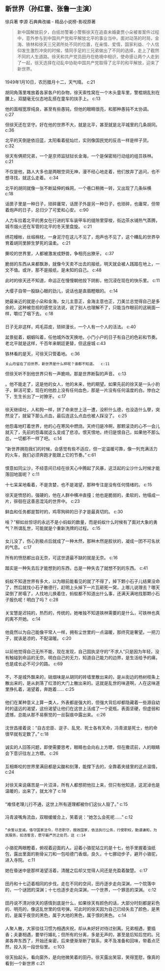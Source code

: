## 新世界（孙红雷、张鲁一主演）

徐兵著 李源 石典典改编  -  精品小说榜-影视原著

> 新中国解放前夕，白纸坊警署小警察徐天在追查未婚妻贾小朵被害案件过程中，意外参与到中国共产党和平解放北平的事业当中。面对动荡的时局，金海、铁林和徐天三兄弟所处不同的位置，在亲情、爱情，国家利益、个人信仰发生激烈冲突的时候，情同手足的三兄弟做出了不同的选择，走上了截然不同的人生道路。徐天和共产党员田丹在绝境中相识，使命感让两个人走到了一起，徐天选择在动乱中协助中国共产党取得了北平的和平解放，迎来了新世界。


### 

1949年1月10日，农历腊月十二，天气晴。 c:21

胡同角落里堆放着各家各户的杂物，徐天索性窝在一个木头童车里，警棍胡乱别在腰上，双腿毫无仪态地乱搭在童车的扶手上。 c:13

他的面相宽厚纯良，甚至有些愚钝，但他的眼睛很亮，和那种愚钝不太协调。 c:27

但徐天还在坚守。好在他的世界不大，就是北平，甚至就是北平城里的几条胡同。 c:36

北平的天倒是依旧蓝，太阳看着挺灿烂，实则像国民党的反击一样是样子货。 c:32

徐天有俩把兄弟，一个是京师监狱狱长金海，一个是保密局行动组的组员铁林。 c:21

不仅是他，路人大多也是两眼空洞无神，漫不经心地走着，他们放弃了追问，也不想寻找，就这么走着。 c:34

北平的胡同就像一张不断延伸的蛛网，一个巷口稍微一转，又出现了几条纵横 c:18

话匣子里是一种日子，琐碎庸常，话匣子外是另一种日子，也琐碎，也庸常，但带着炮声的日子，总归少了可爱和心安。 c:90

人力车拉着北平的男女在行进的军车装甲车的缝隙里穿梭，街边茶水铺热气蒸腾，城市烟火还在军管的北平的冬天里盘旋。 c:21

绣花幔帐，丝缎棉枕，一身泥泞在这儿不见了，炮声也不见了，这个糟乱的世界孕育着胡同里醉生梦死的温柔。 c:21

撕咬的世界里，人都被激发成野兽，争相亮出獠牙。 c:37

脆弱的东西从来都飘渺，就像今天卖不出去的报纸，明天就会被人践踏在地上，一文不值。或许，那不是报纸，是未知的自己。 c:48

此时的徐天还不知道，命运正在慢慢朝他投下阴影，他沉浸在现在的快乐里。 c:11

大缨子自带一股缺心眼的劲儿，说话也是直眉瞪眼的。 c:14

她最亲近的就是小朵和金海，女儿主意正，金海主意也正，刀美兰总觉得自己是多余的，这种被忽视的感觉没法说，说了别人也理解不了，只能当作眼前的这碗面一样，嚼烂了咽下去。 c:18

### 

日子无非这样，鸡毛蒜皮，琐碎漫长，一个人有一个人的活法。 c:40

盆景挺着，蝈蝈叫着，任他城外改天换地，小门小户的日子有自己的色彩和节奏。老北平就是这样，千百年来朝廷更替，但这座城 c:43

铁林看的是天，可徐天只管着地。 c:36

    关山月留在了旧世界，新世界是什么样呢？谁都不知道。  c:11

但徐天听不到他世界只有一声脆响，那是世界断裂的声音。  c:13

。他不能走了，这是他的女人，他的未来，他的期望。如果先前的徐天是一头小豹子，鲜活可爱，现在的他脸上没有任何血色，那是一片没有任何温度的白。惨白之下，生生长出了一对獠牙。 c:17

### 

徐天继续吐，人和狗一样，拼了命来世上活一遭，没积什么德，也没造什么孽，突然没了，就留下那么点血，最后连这么点血也被人踩没了。 c:25

他怨毒地盯着世界，他的心在寒风中燃烧。天终归是冷啊，那颗滚烫的心不一会儿就灭了，先前的怨毒就这么变成了悲凉。恨天恨地，终归是恨自己，如果他不那么怂，一切都不一样了吧。 c:14

“新世界拥抱我们的时候，会感觉有些不适应，但一定温暖可靠，像一列充满活力的火车，我们必须奔跑才能跟上它的节奏。” c:61

### 

恨意如同尘沙，不经意间已经在徐天心中腾起了风暴，这泛起的尘沙什么时候才能落回地面呢？ c:11

十七呆呆地看着，不是贪婪，也不是渴望，那种专注是没有任何情绪的。 c:15

徐天是愤怒的，强硬的，他在人群中横冲直撞；他也是脆弱的，柔软的，他塌成一片，徘徊在这善恶混沌的世界中。 c:23

鲜血和任务都是暂时的，鸡零狗碎的日子才是最真切的。 c:30

啥？”柳如丝惊讶的永远不是小蚂蚁的数量，而是蚂蚁什么时候有了面对大象的勇气？所谓乱世，可能就是个重新洗牌的过程。 c:15

### 

女儿没了，伤心到极点后就成了一种木然，那种木然是胶状的，凝成一团不可名状的气息。 c:17

所有的愤怒都出自无奈，可这世道最不缺的就是无奈。 c:16

踏实是一种失去后才能想到的东西，怂是一种失去了就想不到的东西。 c:41

### 

蚂蚁不知道世界有多大，以为眼前能看见的就了不得了，掉下颗小石子儿结果没命了，然后就找小石子散德行，赶明上头掉下一片瓦砸死一窝，上哪儿说理去？哪天梁倒了房塌了，人找地儿换着住，蚂蚁都不知道出什么事，还满天满地找那颗小石子报仇呢！明白了吗？ c:28

### 

关宝慧是迟钝的，热烈的，传统的，她唯独不知道铁林需要的是什么，可铁林也真的离不开她。 c:14

### 

他竟然以为自己能像平常人一样，拥有尘世里的一点温暖，那终究是奢望。一把刀子，就该是凉的，不配温暖。 c:20

### 

以前他觉得自己无所不能，现在发现，自己固执坚守的“不求人”只是因为年轻，没有触碰到命运的无奈。明白自己的无力，知道自己能力的边界，是生活给予的痛，也是成长必不可少的路。 c:69

### 

不，不是城外飘来的，硝烟味是从胡同的砖墙里散出来的，是从街边的杨树枝条上散出来的，是从剥落了红漆的大门上散出来的。这就是乱世的味道啊，人在这味道里挣扎着，渴望着，奔跑着…… c:25

### 

他们在某种意义上算一类人，外表都是强大的，但强大背后却都隐藏着一些源自幼时的遥远的渴望，这份渴望让他们在这世上活成了一个瓷瓶，表面坚硬，但虚弱和遗憾，总能从那不易察觉的一丝裂痕中露出来。 c:26

### 

沈世昌接着说：“自古忠臣、逆子、乱党、死士各有天命，冯青波是死士，他的命很早就有定数了。” c:18

### 

诚实的人回答问题，即使需要思考，眼睛也会向右上方瞟，但在撒谎前，人的眼睛会下意识往左上方瞟。 c:26

### 

互相嘶咬的世界里满目都是尖酸和刻薄，能撑下去的，全靠着夹缝里的这点温情， c:24

### 

对徐天来说痛苦是一片沼泽，所有人都想把他拉上来，但只有他知道，这泥淖也是温暖的，出来了，就太冷了 c:18

### 

“难怪老理儿行不通，这世上所有道理都被你们这伙人毁了。” 
 c:15

### 

冯青波嘴角流血，双眼缓缓合上，笑着说：“她怎么会死呢……” c:12

### 

    “余誓以至诚，恪守国家法令，尽忠职守，报效国家，依法执行公务，行使职权，勤谨谦和，为民服务，如违誓言，愿守最严厉之处罚。这 c:14

### 

小骆驼两眼瞪着，俯视着迎面的人。迎着小骆驼站立的是十七，他手里握着油纸包，露出里面的剔骨尖刀和一包哈德门香烟，良久，十七挪动步子，避开小骆驼，进入寺院。 c:11

她在昏迷中是那样渴望活着，清醒之后却又觉得人间还是充盈着酸楚。 c:17

### 

田丹和十七迈着相同的步伐，走在不同的空间，田丹逐步走向深渊，一个院落中的，一个谜团的深渊；十七也逐步走向深渊，一个世界，一个罪恶的深渊。 c:12

### 

田丹说不清对徐天的感情到底是什么，如果徐天有颜色的话，大部分时刻都是彩色的、明亮的，像这乱世里的信号弹。可此时的徐天因为自己已经失去了颜色，是黑的，是属于夜空的黑色，属于大地的黑色，属于恨的黑色。  c:14

### 

人聚人散，大家往往习惯为相遇庆祝，却从未好好对待过别离。兄弟相遇，要插香；夫妻相遇，要举行婚礼；但所有的分离，多是无声的，甚至是后知后觉的。兄弟各奔东西了，开始还亲密，后来便渐渐断了联系，来不及准备和回味，带着点茫然，投入另一段世俗里。 c:103

徐天抬起头，看向窗外，是向他微笑着的田丹。徐天露出笑容，笑得宽慰，像真的看到一个新世界 c:21